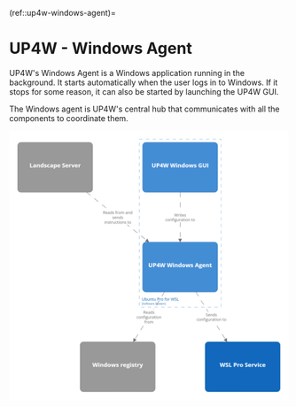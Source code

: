 (ref::up4w-windows-agent)=
# UP4W - Windows Agent

UP4W's Windows Agent is a Windows application running in the background. It starts automatically when the user logs in to Windows. If it stops for some reason, it can also be started by launching the UP4W GUI.

The Windows agent is UP4W's central hub that communicates with all the components to coordinate them.


![Diagram displaying the Windows agent communicating with the GUI, the Landscape server and the WSL-Pro-Service. It also reads the registry.](./assets/up4w-c4-windows-agent.png)
